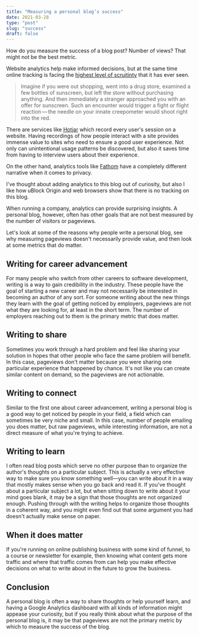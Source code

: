 ```yaml
---
title: "Measuring a personal blog’s success"
date: 2021-03-28
type: "post"
slug: "success"
draft: false
---
```


How do you measure the success of a blog post? Number of views? That might not be the best metric.

Website analytics help make informed decisions, but at the same time online tracking is facing the [highest level of scruitinty](https://daringfireball.net/2020/09/online_privacy_real_world_privacy) that it has ever seen.

> Imagine if you were out shopping, went into a drug store, examined a few bottles of sunscreen, but left the store without purchasing anything. And then immediately a stranger approached you with an offer for sunscreen. Such an encounter would trigger a fight or flight reaction — the needle on your innate creepometer would shoot right into the red.

There are services like [Hotjar](https://www.hotjar.com/) which record every user's session on a website. Having recordings of how people interact with a site provides immense value to sites who need to ensure a good user experience. Not only can unintentional usage patterns be discovered, but also it saves time from having to interview users about their experience.

On the other hand, analytics tools like [Fathom](https://usefathom.com/) have a completely different narrative when it comes to privacy.

I've thought about adding analytics to this blog out of curiosity, but also I like how uBlock Origin and web browsers show that there is no tracking on this blog.

When running a company, analytics can provide surprising insights. A personal blog, however, often has other goals that are not best measured by the number of visitors or pageviews.

Let's look at some of the reasons why people write a personal blog, see why measuring pageviews doesn't necessarily provide value, and then look at some metrics that do matter.

## Writing for career advancement

For many people who switch from other careers to software development, writing is a way to gain credibility in the industry. These people have the goal of starting a new career and may not necessarily be interested in becoming an author of any sort. For someone writing about the new things they learn with the goal of getting noticed by employers, pageviews are not what they are looking for, at least in the short term. The number of employers reaching out to them is the primary metric that does matter.

## Writing to share

Sometimes you work through a hard problem and feel like sharing your solution in hopes that other people who face the same problem will benefit. In this case, pageviews don't matter because you were sharing one particular experience that happened by chance. It's not like you can create similar content on demand, so the pageviews are not actionable.

## Writing to connect

Similar to the first one about career advancement, writing a personal blog is a good way to get noticed by people in your field, a field which can sometimes be very niche and small. In this case, number of people emailing you does matter, but raw pageviews, while interesting information, are not a direct measure of what you're trying to achieve.

## Writing to learn

I often read blog posts which serve no other purpose than to organize the author's thoughts on a particular subject. This is actually a very effective way to make sure you know something well—you can write about it in a way that mostly makes sense when you go back and read it. If you've thought about a particular subject a lot, but when sitting down to write about it your mind goes blank, it may be a sign that those thoughts are not organized enough. Pushing through with the writing helps to organize those thoughts in a coherent way, and you might even find out that some argument you had doesn't actually make sense on paper.

## When it does matter

If you're running on online publishing business with some kind of funnel, to a course or newsletter for example, then knowing what content gets more traffic and where that traffic comes from can help you make effective decisions on what to write about in the future to grow the business.

## Conclusion

A personal blog is often a way to share thoughts or help yourself learn, and having a Google Analytics dashboard with all kinds of information might appease your curiosity, but if you really think about what the purpose of the personal blog is, it may be that pageviews are not the primary metric by which to measure the success of the blog.
